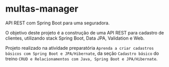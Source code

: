 # multas-manager
API REST com Spring Boot para uma seguradora.

O objetivo deste projeto é a construção de uma API REST para cadastro de clientes, utilizando stack Spring Boot, Data JPA, Validation e Web.

Projeto realizado na atividade preparatória `Aprenda a criar cadastros básicos com Spring Boot e JPA/Hibernate`, da seção `Cadastro básico` do treino `CRUD e Relacionamentos com Java, Spring Boot e JPA/Hibernate`.
